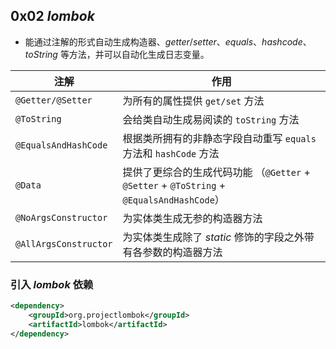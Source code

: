## 0x02 $lombok$

- 能通过注解的形式自动生成构造器、$getter/setter$、$equals$、$hashcode$、$toString$ 等方法，并可以自动化生成日志变量。

| 注解 | 作用 |
| ---- | ---- |
| `@Getter/@Setter` | 为所有的属性提供 `get/set` 方法 |
| `@ToString` | 会给类自动生成易阅读的 `toString` 方法 |
| `@EqualsAndHashCode` | 根据类所拥有的非静态字段自动重写 `equals` 方法和 `hashCode` 方法 |
| `@Data` | 提供了更综合的生成代码功能 （`@Getter` + `@Setter` + `@ToString` + `@EqualsAndHashCode`） |
| `@NoArgsConstructor` | 为实体类生成无参的构造器方法 |
| `@AllArgsConstructor` | 为实体类生成除了 $static$ 修饰的字段之外带有各参数的构造器方法 |

### 引入 $lombok$ 依赖

```xml
<dependency>
    <groupId>org.projectlombok</groupId>
    <artifactId>lombok</artifactId>
</dependency>
```